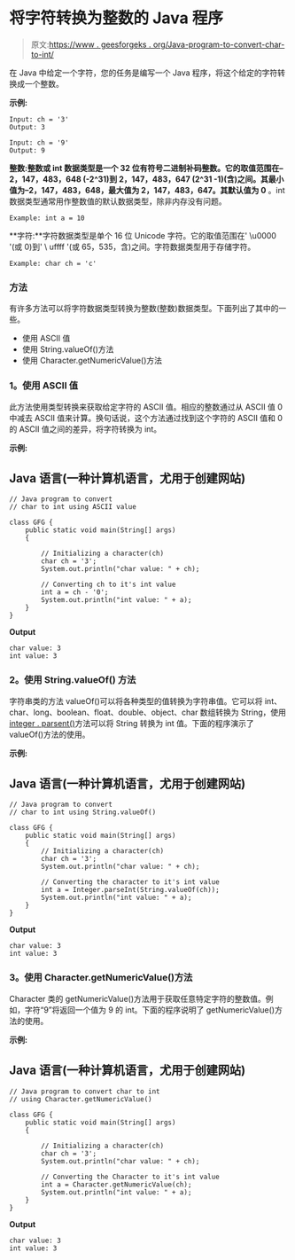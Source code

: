# 将字符转换为整数的 Java 程序

> 原文:[https://www . geesforgeks . org/Java-program-to-convert-char-to-int/](https://www.geeksforgeeks.org/java-program-to-convert-char-to-int/)

在 Java 中给定一个字符，您的任务是编写一个 Java 程序，将这个给定的字符转换成一个整数。

**示例:**

```
Input: ch = '3'
Output: 3

Input: ch = '9'
Output: 9
```

**整数:**整数或 int 数据类型是一个 32 位有符号二进制补码整数。它的取值范围在–2，147，483，648 (-2^31)到 2，147，483，647 (2^31 -1)(含)之间。其最小值为–2，147，483，648，最大值为 2，147，483，647。其**默认值为 0** 。int 数据类型通常用作整数值的默认数据类型，除非内存没有问题。

```
Example: int a = 10
```

**字符:**字符数据类型是单个 16 位 Unicode 字符。它的取值范围在' \u0000 '(或 0)到' \ uffff '(或 65，535，含)之间。字符数据类型用于存储字符。

```
Example: char ch = 'c'
```

### 方法

有许多方法可以将字符数据类型转换为整数(整数)数据类型。下面列出了其中的一些。

*   使用 ASCII 值
*   使用 String.valueOf()方法
*   使用 Character.getNumericValue()方法

### **1。使用 ASCII 值**

此方法使用类型转换来获取给定字符的 ASCII 值。相应的整数通过从 ASCII 值 0 中减去 ASCII 值来计算。换句话说，这个方法通过找到这个字符的 ASCII 值和 0 的 ASCII 值之间的差异，将字符转换为 int。

**示例:**

## Java 语言(一种计算机语言，尤用于创建网站)

```
// Java program to convert
// char to int using ASCII value

class GFG {
    public static void main(String[] args)
    {

        // Initializing a character(ch)
        char ch = '3';
        System.out.println("char value: " + ch);

        // Converting ch to it's int value
        int a = ch - '0';
        System.out.println("int value: " + a);
    }
}
```

**Output**

```
char value: 3
int value: 3
```

### **2。使用 String.valueOf()** 方法

字符串类的方法 valueOf()可以将各种类型的值转换为字符串值。它可以将 int、char、long、boolean、float、double、object、char 数组转换为 String，使用[integer . parsent()](https://www.geeksforgeeks.org/string-to-integer-in-java-parseint/)方法可以将 String 转换为 int 值。下面的程序演示了 valueOf()方法的使用。

**示例:**

## Java 语言(一种计算机语言，尤用于创建网站)

```
// Java program to convert
// char to int using String.valueOf()

class GFG {
    public static void main(String[] args)
    {
        // Initializing a character(ch)
        char ch = '3';
        System.out.println("char value: " + ch);

        // Converting the character to it's int value
        int a = Integer.parseInt(String.valueOf(ch));
        System.out.println("int value: " + a);
    }
}
```

**Output**

```
char value: 3
int value: 3
```

### **3。使用 Character.getNumericValue()方法**

Character 类的 getNumericValue()方法用于获取任意特定字符的整数值。例如，字符“9”将返回一个值为 9 的 int。下面的程序说明了 getNumericValue()方法的使用。

**示例:**

## Java 语言(一种计算机语言，尤用于创建网站)

```
// Java program to convert char to int
// using Character.getNumericValue()

class GFG {
    public static void main(String[] args)
    {

        // Initializing a character(ch)
        char ch = '3';
        System.out.println("char value: " + ch);

        // Converting the Character to it's int value
        int a = Character.getNumericValue(ch);
        System.out.println("int value: " + a);
    }
}
```

**Output**

```
char value: 3
int value: 3
```